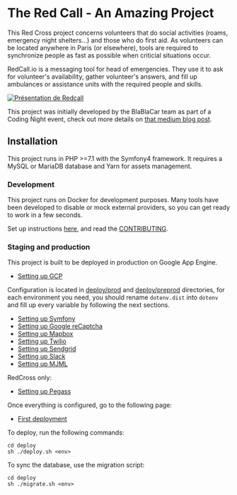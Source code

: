 # The Red Call - An Amazing Project

This Red Cross project concerns volunteers that do social activities (roams, emergency night shelters...) and those who do first aid. As volunteers can be located anywhere in Paris (or elsewhere), tools are required to synchronize people as fast as possible when criticial situations occur.

RedCall.io is a messaging tool for head of emergencies. They use it to ask for volunteer's availability, gather volunteer's answers, and fill up ambulances or assistance units with the required people and skills.

[![Présentation de Redcall](https://img.youtube.com/vi/0g8YDprUqg8/0.jpg)](https://www.youtube.com/watch?v=0g8YDprUqg8)

This project was initially developed by the BlaBlaCar team as part of a Coding Night event, check out more details on [that medium blog post](https://medium.com/blablacar-tech/extending-our-principles-outside-blablacar-the-redalert-project-cf50110f0848).

## Installation

This project runs in PHP >=7.1 with the Symfony4 framework.
It requires a MySQL or MariaDB database and Yarn for assets management.

### Development

This project runs on Docker for development purposes.
Many tools have been developed to disable or mock external providers,
so you can get ready to work in a few seconds.

Set up instructions [here](docs/tech/00-development.md), and read the [CONTRIBUTING](CONTRIBUTING.md).

### Staging and production

This project is built to be deployed in production on Google App Engine.

- [Setting up GCP](docs/tech/01-gcp.md)

Configuration is located in [deploy/prod](deploy/prod) and [deploy/preprod](deploy/preprod) directories,
for each environment you need, you should rename `dotenv.dist` into `dotenv` and fill up every variable
by following the next sections.

- [Setting up Symfony](docs/tech/05-configure-symfony.md)
- [Setting up Google reCaptcha](docs/tech/06-google-recaptcha.md)
- [Setting up Mapbox](docs/tech/09-configure-mapbox.md)
- [Setting up Twilio](docs/tech/10-configure-twilio.md)
- [Setting up Sendgrid](docs/tech/10-configure-sendgrid.md)
- [Setting up Slack](docs/tech/13-configure-slack.md)
- [Setting up MJML](docs/tech/14-configure-mjml.md)

RedCross only:
- [Setting up Pegass](docs/tech/11-configure-pegass.md)

Once everything is configured, go to the following page:

- [First deployment](docs/tech/12-first-deployment.md)

To deploy, run the following commands:

```
cd deploy
sh ./deploy.sh <env>
```

To sync the database, use the migration script:

```
cd deploy
sh ./migrate.sh <env>
```

